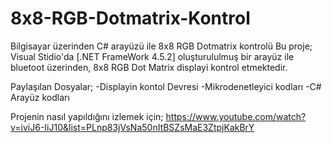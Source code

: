# 8x8-RGB-Dotmatrix-Kontrol
Bilgisayar üzerinden C# arayüzü ile 8x8 RGB Dotmatrix kontrolü
Bu proje; Visual Stidio'da [.NET FrameWork 4.5.2] oluşturululmuş bir arayüz ile bluetoot üzerinden, 8x8 RGB Dot Matrix displayi kontrol etmektedir.

Paylaşılan Dosyalar;
-Displayin kontol Devresi
-Mikrodenetleyici kodları
-C# Arayüz kodları

Projenin nasıl yapıldığını izlemek için; https://www.youtube.com/watch?v=iviJ6-IiJ10&list=PLnp83jVsNa50nItBSZsMaE3ZtpjKakBrY
